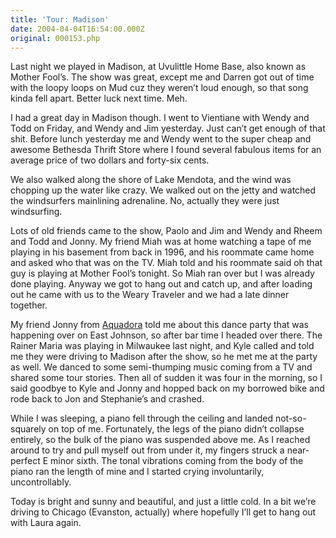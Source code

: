 ```yaml
---
title: 'Tour: Madison'
date: 2004-04-04T16:54:00.000Z
original: 000153.php
---
```


Last night we played in Madison, at Uvulittle Home Base, also known as Mother Fool’s. The show was great, except me and Darren got out of time with the loopy loops on Mud cuz they weren’t loud enough, so that song kinda fell apart. Better luck next time. Meh.

I had a great day in Madison though. I went to Vientiane with Wendy and Todd on Friday, and Wendy and Jim yesterday. Just can’t get enough of that shit. Before lunch yesterday me and Wendy went to the super cheap and awesome Bethesda Thrift Store where I found several fabulous items for an average price of two dollars and forty-six cents.

We also walked along the shore of Lake Mendota, and the wind was chopping up the water like crazy. We walked out on the jetty and watched the windsurfers mainlining adrenaline. No, actually they were just windsurfing.

Lots of old friends came to the show, Paolo and Jim and Wendy and Rheem and Todd and Jonny. My friend Miah was at home watching a tape of me playing in his basement from back in 1996, and his roommate came home and asked who that was on the TV. Miah told and his roommate said oh that guy is playing at Mother Fool’s tonight. So Miah ran over but I was already done playing. Anyway we got to hang out and catch up, and after loading out he came with us to the Weary Traveler and we had a late dinner together.

My friend Jonny from <a href="http://www.aquadora.com">Aquadora</a> told me about this dance party that was happening over on East Johnson, so after bar time I headed over there. The Rainer Maria was playing in Milwaukee last night, and Kyle called and told me they were driving to Madison after the show, so he met me at the party as well. We danced to some semi-thumping music coming from a TV and shared some tour stories. Then all of sudden it was four in the morning, so I said goodbye to Kyle and Jonny and hopped back on my borrowed bike and rode back to Jon and Stephanie’s and crashed.

While I was sleeping, a piano fell through the ceiling and landed not-so-squarely on top of me. Fortunately, the legs of the piano didn’t collapse entirely, so the bulk of the piano was suspended above me. As I reached around to try and pull myself out from under it, my fingers struck a near-perfect E minor sixth. The tonal vibrations coming from the body of the piano ran the length of mine and I started crying involuntarily, uncontrollably.

Today is bright and sunny and beautiful, and just a little cold. In a bit we’re driving to Chicago (Evanston, actually) where hopefully I’ll get to hang out with Laura again.
